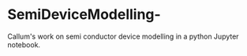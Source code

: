 # SemiDeviceModelling-
Callum's work on semi conductor device modelling in a python Jupyter notebook. 

